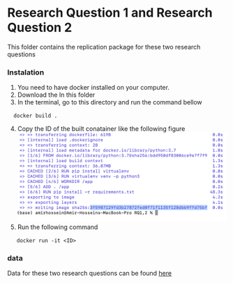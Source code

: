 # Research Question 1 and Research Question 2

This folder contains the replication package for these two research questions

### Instalation

1. You need to have docker installed on your computer.
2. Download the In this folder
3. In the terminal, go to this directory and run the command bellow

```
  docker build .

```

4. Copy the ID of the built conatainer like the following figure
   ![Image description](https://github.com/CESEL/BatchBuilderResearch/blob/master/RQ1%2C2/container_id.png)
5. Run the following command

```
   docker run -it <ID>

```

### data

Data for these two research questions can be found [here](https://github.com/CESEL/BatchBuilderResearch/tree/master/RQ1%2C2/data)

